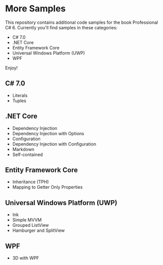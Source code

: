 # More Samples

This repository contains additional code samples for the book Professional C# 6. Currently you'll find samples in these categories:

* C# 7.0
* .NET Core
* Entity Framework Core
* Universal Windows Platform (UWP)
* WPF

Enjoy!

## C# 7.0

* Literals
* Tuples

## .NET Core

* Dependency Injection
* Dependency Injection with Options
* Configuration
* Dependency Injection with Configuration
* Markdown
* Self-contained

## Entity Framework Core

* Inheritance (TPH)
* Mapping to Getter Only Properties

## Universal Windows Platform (UWP)

* Ink
* Simple MVVM
* Grouped ListView
* Hamburger and SplitView

## WPF

* 3D with WPF
